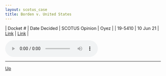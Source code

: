 ```yaml
---
layout: scotus_case
title: Borden v. United States
---
```


| Docket # | Date Decided | SCOTUS Opinion | Oyez |
| 19-5410 | 10 Jun 21 | [Link](https://www.supremecourt.gov/opinions/20pdf/593us2r44_3eah.pdf) | [Link](https://www.oyez.org/cases/2020/19-5410) |

<audio controls>
   <source src='./resources/19-5410.mp3' type='audio/mpeg'>
</audio>

<object data='./resources/19-5410.pdf' type='application/pdf'></object>

---

[Up](./README.md)